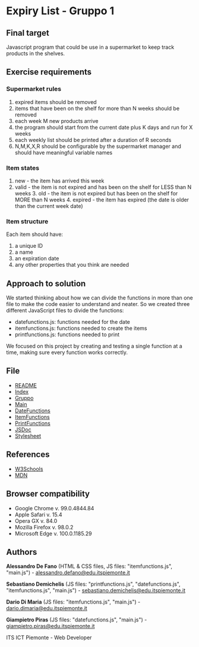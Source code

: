 # Expiry List - Gruppo 1

## Final target
Javascript program that could be use in a supermarket to keep track products in the shelves.

## Exercise requirements

### Supermarket rules

1. expired items should be removed
2. items that have been on the shelf for more than N weeks should be removed
3. each week M new products arrive
4. the program should start from the current date plus K days and run for X weeks
5. each weekly list should be printed after a duration of R seconds
6. N,M,K,X,R should be configurable by the supermarket manager and should have meaningful variable names

### Item states

1. new - the item has arrived this week
2. valid - the item is not expired and has been on the shelf for LESS than N weeks 3. old - the item is not expired but has been on the shelf for MORE than N weeks 4. expired - the item has expired (the date is older than the current week date)

### Item structure

Each item should have:
1. a unique ID
2. a name
3. an expiration date
4. any other properties that you think are needed

## Approach to solution
We started thinking about how we can divide the functions in more than one file to make the code easier to understand and neater. So we created three different JavaScript files to divide the functions:

- datefunctions.js: functions needed for the date
- itemfunctions.js: functions needed to create the items
- printfunctions.js: functions needed to print

We focused on this project by creating and testing a single function at a time, making sure every function works correctly.

## File
- [README](readme.md)
- [Index](index.html)
- [Gruppo](gruppo.html)
- [Main](scripts/main.js)
- [DateFunctions](scripts/datefunctions.js) 
- [ItemFunctions](scripts/itemfunctions.js) 
- [PrintFunctions](scripts/printfunctions.js)
- [JSDoc](JSDoc/)
- [Stylesheet](styles/stylesheet.css)

## References
- [W3Schools](www.w3schools.com)
- [MDN](developer.mozilla.org)

## Browser compatibility
- Google Chrome v. 99.0.4844.84
- Apple Safari v. 15.4
- Opera GX v. 84.0
- Mozilla Firefox v. 98.0.2
- Microsoft Edge v. 100.0.1185.29

## Authors
**Alessandro De Fano** (HTML & CSS files, JS files: "itemfunctions.js", "main.js") - alessandro.defano@edu.itspiemonte.it

**Sebastiano Demichelis** (JS files: "printfunctions.js", "datefunctions.js", "itemfunctions.js", "main.js") - sebastiano.demichelis@edu.itspiemonte.it

**Dario Di Maria** (JS files: "itemfunctions.js", "main.js") - dario.dimaria@edu.itspiemonte.it

**Giampietro Piras** (JS files: "datefunctions.js", "main.js") - giampietro.piras@edu.itspiemonte.it

ITS ICT Piemonte - Web Developer
